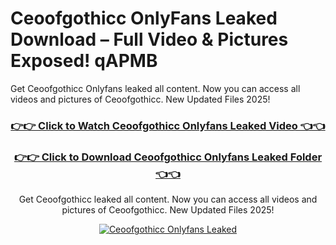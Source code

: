 # Ceoofgothicc OnlyFans Leaked Download – Full Video & Pictures Exposed! qAPMB

Get Ceoofgothicc Onlyfans leaked all content. Now you can access all videos and pictures of Ceoofgothicc. New Updated Files 2025!  
<div align="center">
  
### [👉👉 Click to Watch Ceoofgothicc Onlyfans Leaked Video 👈👈](https://links2leaks.com/ceoofgothicc)  
### [👉👉 Click to Download Ceoofgothicc Onlyfans Leaked Folder 👈👈](https://links2leaks.com/ceoofgothicc)  

Get Ceoofgothicc leaked all content. Now you can access all videos and pictures of Ceoofgothicc. New Updated Files 2025!  

[![Ceoofgothicc Onlyfans Leaked](https://i.ibb.co/93hzkbrt/l2l.gif)](https://links2leaks.com/ceoofgothicc)  

</div>
